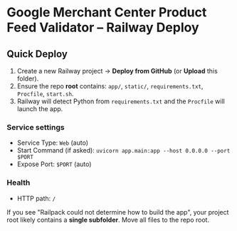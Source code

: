 # Google Merchant Center Product Feed Validator – Railway Deploy

## Quick Deploy
1) Create a new Railway project -> **Deploy from GitHub** (or **Upload** this folder).
2) Ensure the repo **root** contains: `app/`, `static/`, `requirements.txt`, `Procfile`, `start.sh`.
3) Railway will detect Python from `requirements.txt` and the `Procfile` will launch the app.

### Service settings
- Service Type: `Web` (auto)
- Start Command (if asked): `uvicorn app.main:app --host 0.0.0.0 --port $PORT`
- Expose Port: `$PORT` (auto)

### Health
- HTTP path: `/`

If you see "Railpack could not determine how to build the app", your project root likely contains a **single subfolder**. Move all files to the repo root.
